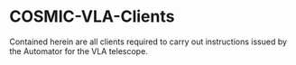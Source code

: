 # COSMIC-VLA-Clients
Contained herein are all clients required to carry out instructions issued by the Automator for the VLA telescope.

